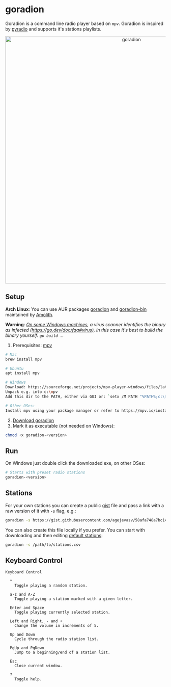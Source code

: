 # goradion
Goradion is a command line radio player based on `mpv`. Goradion is inspired by [pyradio](https://github.com/coderholic/pyradio) and supports it's stations playlists.
<p align="center">
  <img width="777" alt="goradion" src="https://github.com/agejevasv/goradion/assets/1682086/dff2d402-76dc-4212-a1ef-86e2fad2ff73">
</p>

## Setup

**Arch Linux**: You can use AUR packages [goradion](https://aur.archlinux.org/packages/goradion) and [goradion-bin](https://aur.archlinux.org/packages/goradion-bin) maintained by [Amolith](https://github.com/Amolith).

**Warning**: _[On some Windows machines](https://github.com/agejevasv/goradion/issues/1), a virus scanner identifies the binary as infected (https://go.dev/doc/faq#virus), in this case it's best to build the binary yourself: `go build .`._

1. Prerequisites: [mpv](https://mpv.io/)
```bash
# Mac
brew install mpv

# Ubuntu
apt install mpv

# Windows
Download: https://sourceforge.net/projects/mpv-player-windows/files/latest/download
Unpack e.g. into c:\mpv
Add this dir to the PATH, either via GUI or: `setx /M PATH "%PATH%;c:\mpv"`

# Other OSes:
Install mpv using your package manager or refer to https://mpv.io/installation/
```
2. [Download goradion](https://github.com/agejevasv/goradion/releases/latest)
3. Mark it as executable (not needed on Windows):
```bash
chmod +x goradion-<version>
```

## Run
On Windows just double click the downloaded exe, on other OSes:
```bash
# Starts with preset radio stations
goradion-<version>
```

## Stations
For your own stations you can create a public [gist](https://gist.github.com/) file and pass a link with a raw version of it with `-s` flag, e.g.:

```bash
goradion -s https://gist.githubusercontent.com/agejevasv/58afa748a7bc14dcccab1ca237d14a0b/raw/stations.csv
```

You can also create this file locally if you prefer. You can start with downloading and then editing [default stations](https://gist.githubusercontent.com/agejevasv/58afa748a7bc14dcccab1ca237d14a0b/raw/stations.csv):

```bash
goradion -s /path/to/stations.csv
```
## Keyboard Control
```
Keyboard Control

  *
    Toggle playing a random station.

  a-z and A-Z
    Toggle playing a station marked with a given letter.

  Enter and Space
    Toggle playing currently selected station.

  Left and Right, - and +
    Change the volume in increments of 5.

  Up and Down
    Cycle through the radio station list.

  PgUp and PgDown
    Jump to a beginning/end of a station list.

  Esc
    Close current window.

  ?
    Toggle help.
```
